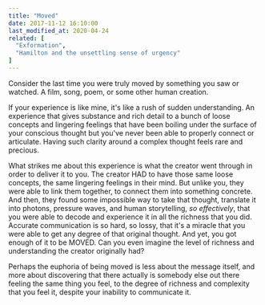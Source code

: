 ```yaml
---
title: "Moved"
date: 2017-11-12 16:10:00
last_modified_at: 2020-04-24
related: [
  "Exformation",
  "Hamilton and the unsettling sense of urgency"
]
---
```


Consider the last time you were truly moved by something you saw or watched. A film, song, poem, or some other human creation.

If your experience is like mine, it's like a rush of sudden understanding. An experience that gives substance and rich detail to a bunch of loose concepts and lingering feelings that have been boiling under the surface of your conscious thought but you've never been able to properly connect or articulate. Having such clarity around a complex thought feels rare and precious.

What strikes me about this experience is what the creator went through in order to deliver it to you. The creator HAD to have those same loose concepts, the same lingering feelings in their mind. But unlike you, they were able to link them together, to connect them into something concrete. And then, they found some impossible way to take that thought, translate it into photons, pressure waves, and human storytelling, *so effectively*, that you were able to decode and experience it in all the richness that you did. Accurate communication is so hard, so lossy, that it's a miracle that you were able to get any degree of that original thought. And yet, you got enough of it to be MOVED. Can you even imagine the level of richness and understanding the creator originally had?

Perhaps the euphoria of being moved is less about the message itself, and more about discovering that there actually is somebody else out there feeling the same thing you feel, to the degree of richness and complexity that you feel it, despite your inability to communicate it.
